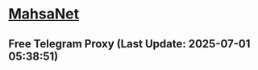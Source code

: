 
# [MahsaNet](https://t.me/mahsa_net)
## Free Telegram Proxy (Last Update: 2025-07-01 05:38:51)

    